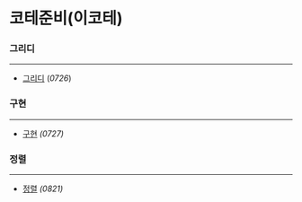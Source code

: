 # 코테준비(이코테)



### 그리디

---

- [그리디](https://github.com/DooDoo3804/Study/blob/master/coding_test/%EA%B7%B8%EB%A6%AC%EB%94%94/README.md)	(_0726_)



### 구현

---

- [구현](https://github.com/DooDoo3804/Study/blob/master/coding_test/%EA%B5%AC%ED%98%84/README.md)	_(0727)_



### 정렬

---

- [정렬](https://github.com/DooDoo3804/Study/blob/master/coding_test/%EC%A0%95%EB%A0%AC/%EC%A0%95%EB%A0%AC.md)	_(0821)_

  

